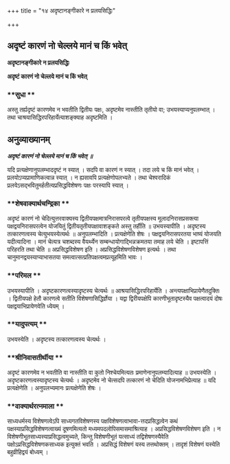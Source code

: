 +++
title = "१४ अदृष्टानङ्गीकारे न प्रलयसिद्धिः"

+++


## अदृष्टं कारणं नो चेल्लये मानं च किं भवेत्

**अदृष्टानङ्गीकारे न प्रलयसिद्धिः**

**अदृष्टं कारणं नो चेल्लये मानं च किं भवेत्**

### **सुधा **

अस्तु तर्ह्यदृष्टं कारणमेव न भवतीति द्वितीयः पक्षः, अदृष्टमेव नास्तीति तृतीयो वा; उभयस्याप्यनुपलम्भात् । तथा चाश्रयासिद्धिरपरिहार्येत्याशङ्क्याह अदृष्टमिति ।

## **अनुव्याख्यानम्**

***अदृष्टं कारणं नो चेल्लये मानं च किं भवेत् ॥***

यदि प्रत्यक्षेणानुपलम्भाददृष्टं न स्यात् । सदपि वा कारणं न स्यात् । तदा लये च किं मानं भवेत् । प्रलयोऽप्यप्रामाणिकत्वान्न स्यात् । न ह्यसावपि प्रत्यक्षेणोपलभ्यते । तथा चेश्वरादिकं प्रलयेऽसद्भवितुमर्हतीत्यप्रसिद्धविशेषणः पक्षः परस्यापि स्यात् ।

### **शेषवाक्यार्थचन्द्रिका **

अदृष्टं कारणं नो चेदित्युत्तरवाक्यस्य द्वितीयपक्षमात्रनिरासपरत्वे तृतीयपक्षस्य मूलादनिरासप्रसक्त्या पक्षद्वयनिरासपरत्वेन योजयितुं द्वितीयतृतीयपक्षावाशङ्कते अस्तु तर्हीति ॥ उभयस्यापीति । अदृष्टस्य तत्कारणत्वस्य चेत्युभयस्येत्यर्थः ॥ अनुपलम्भादिति । प्रत्यक्षेणेति शेषः । पक्षद्वयनिरासपरतया भाष्यं योजयति यदीत्यादिना । मानं चेत्यत्र चशब्दस्य वैयर्थ्येन सम्बन्धायोगाद्भिन्नक्रमतया तमाह लये चेति । इष्टापत्तिं परिहरति तथा चेति ॥ अप्रसिद्धविशेषण इति । अप्रसिद्धविशेषणविशेषण इत्यर्थः । तथा चानुमानद्वयस्याप्याभासतया समत्वात्सत्प्रतिपक्षत्वमप्रत्यूहमिति भावः ।

### **परिमल **

उभयस्यापीति । अदृष्टकारणत्वस्यादृष्टस्य चेत्यर्थः ॥ आश्रयासिद्धिरपरिहार्येति । अन्त्यपक्षाभिप्रायेणैतदुक्तिः । द्वितीयपक्षे हेतौ कारणत्वे सतीति विशेषणासिद्धिर्ज्ञेया । यद्वा द्विरीयपक्षेपि कारणीभूतादृष्टस्यैव पक्षत्वादयं दोषः पक्षद्वयाभिप्रायेणवेति ध्येयम् ।

### **यादुपत्यम् **

उभयस्येति । अदृष्टस्य तत्कारणत्वस्य चेत्यर्थः ।

### **श्रीनिवासतीर्थीया **

अदृष्टं कारणमेव न भवतीति वा नास्तीति वा कुतो निश्चेयमित्यतः प्रमाणेनानुपलम्यादित्याह ॥ उभयस्येति । अदृष्टकारणत्वस्यादृष्टस्य चेत्यर्थः । अदृष्टमेव नो चेत्सदपि तत्कारणं नो चेदिति योजनामभिप्रेत्याह ॥ यदि प्रत्यक्षेणेति । अनुपलभ्यमानः प्रत्यक्षेणेति शेषः ।

### **वाक्यार्थरत्नमाला **

साध्यधर्मस्य विशेषणत्वेऽपि साध्यगतविशेषणस्य पक्षविशेषणत्वाभावा-त्तदप्रसिद्धत्वेन कथं पक्षस्याप्रसिद्धविशेषणत्वाख्यं दूषणमित्यतो मध्यमपदलोपिसमासमाश्रित्याह । अप्रसिद्धविशेषणविशेषण इति । न विशेषणीभूतसाध्यस्याप्रसिद्धत्वमुच्यते, किन्तु विशेषणीभूतं यत्साध्यं तद्विशेषणस्यैवेति पक्षोऽप्रसिद्धविशेषणकसाध्यक इत्युक्तं भवति । अप्रसिद्धं विशेषणं यस्य तत्तथोक्तम् । तादृशं विशेषणं यस्येति बहुव्रीहिद्वयं बोध्यम् ।

